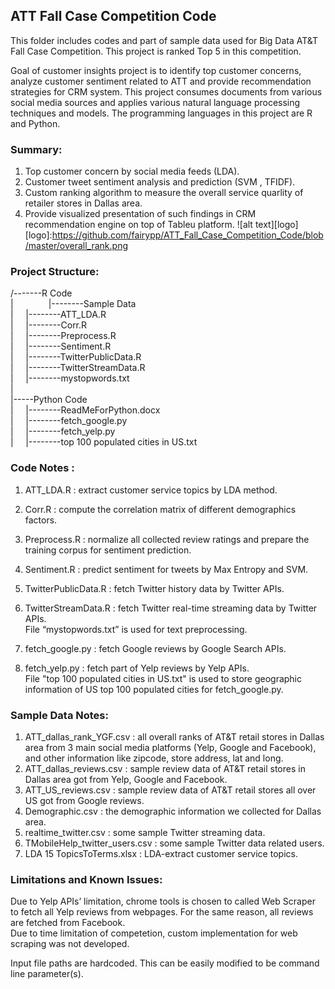 ## ATT Fall Case Competition Code
This folder includes codes and part of sample data used for Big Data AT&T Fall Case Competition. This project is ranked Top 5 in this competition. 

Goal of customer insights project is to identify top customer concerns, analyze customer sentiment related to ATT and provide recommendation strategies for CRM system. This project consumes documents from various social media sources and applies various natural language processing techniques and models. The programming languages in this project are R and Python.

### Summary:
1. Top customer concern by social media feeds (LDA).
2. Customer tweet sentiment analysis and prediction (SVM , TFIDF).
3. Custom ranking algorithm to measure the overall service quarlity of retailer stores in Dallas area.
4. Provide visualized presentation of such findings in CRM recommendation engine on top of Tableu platform.
![alt text][logo]
[logo]:https://github.com/fairypp/ATT_Fall_Case_Competition_Code/blob/master/overall_rank.png

### Project Structure:  

/-------R Code   
 |&emsp;&emsp;&emsp;&emsp;|--------Sample Data  
 |&nbsp;&nbsp;&nbsp;&nbsp;&nbsp;|--------ATT_LDA.R  
 |&nbsp;&nbsp;&nbsp;&nbsp;&nbsp;|--------Corr.R  
 |&nbsp;&nbsp;&nbsp;&nbsp;&nbsp;|--------Preprocess.R  
 |&nbsp;&nbsp;&nbsp;&nbsp;&nbsp;|--------Sentiment.R  
 |&nbsp;&nbsp;&nbsp;&nbsp;&nbsp;|--------TwitterPublicData.R  
 |&nbsp;&nbsp;&nbsp;&nbsp;&nbsp;|--------TwitterStreamData.R  
 |&nbsp;&nbsp;&nbsp;&nbsp;&nbsp;|--------mystopwords.txt  
 |  
 |-----Python Code  
 |&nbsp;&nbsp;&nbsp;&nbsp;&nbsp;|--------ReadMeForPython.docx  
 |&nbsp;&nbsp;&nbsp;&nbsp;&nbsp;|--------fetch_google.py  
 |&nbsp;&nbsp;&nbsp;&nbsp;&nbsp;|--------fetch_yelp.py  
 |&nbsp;&nbsp;&nbsp;&nbsp;&nbsp;|--------top 100 populated cities in US.txt  

### Code Notes : 
1) ATT_LDA.R           : extract customer service topics by LDA method.  
2) Corr.R              : compute the correlation matrix of different demographics factors.  
3) Preprocess.R	       : normalize all collected review ratings and prepare the training corpus for sentiment prediction.  
4) Sentiment.R         : predict sentiment for tweets by Max Entropy and SVM.  
5) TwitterPublicData.R : fetch Twitter history data by Twitter APIs.  
6) TwitterStreamData.R : fetch Twitter real-time streaming data by Twitter APIs.  
File “mystopwords.txt” is used for text preprocessing.  

7) fetch_google.py     : fetch Google reviews by Google Search APIs.  
8) fetch_yelp.py       : fetch part of Yelp reviews by Yelp APIs.  
File "top 100 populated cities in US.txt" is used to store geographic information of US top 100 populated cities for fetch_google.py.  

### Sample Data Notes:
1)	ATT_dallas_rank_YGF.csv : all overall ranks of AT&T retail stores in Dallas area from 3 main social media platforms (Yelp, Google and Facebook), and other information like zipcode, store address, lat and long.    
2)	ATT_dallas_reviews.csv : sample review data of AT&T retail stores in Dallas area got from Yelp, Google and Facebook.  
3)	ATT_US_reviews.csv : sample review data of AT&T retail stores all over US got from Google reviews.  
4)	Demographic.csv : the demographic information we collected for Dallas area.  
5)	realtime_twitter.csv : some sample Twitter streaming data.  
6)	TMobileHelp_twitter_users.csv : some sample Twitter data related users.  
7)	LDA 15 TopicsToTerms.xlsx : LDA-extract customer service topics.  


### Limitations and Known Issues:
Due to Yelp APIs’ limitation, chrome tools is chosen to called Web Scraper to fetch all Yelp reviews from webpages. For the same reason, all reviews are fetched from Facebook.   
Due to time limitation of competetion, custom implementation for web scraping was not developed.   

Input file paths are hardcoded. This can be easily modified to be command line parameter(s). 

